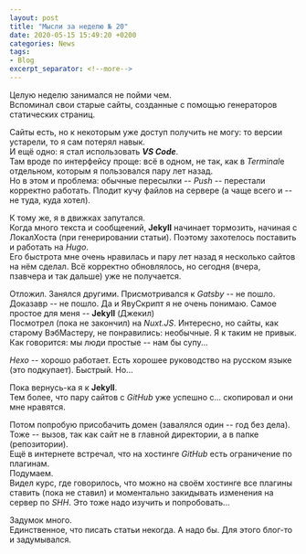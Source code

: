 ```yaml
---
layout: post  
title: "Мысли за неделю № 20"  
date: 2020-05-15 15:49:20 +0200
categories: News
tags: 
- Blog
excerpt_separator: <!--more-->
---
```


Целую неделю занимался не пойми чем.  
Вспоминал свои старые сайты, созданные с помощью генераторов статических страниц.  

Сайты есть, но к некоторым уже доступ получить не могу: то версии устарели, то я сам потерял навык.  
И ещё одно: я стал использовать __*VS Code*__.  
Там вроде по интерфейсу проще: всё в одном, не так, как в *Terminal*е отдельном, которым я пользовался пару лет назад.  
Но в этом и проблема: обычные пересылки -- *Push* -- перестали корректно работать. Плодит кучу файлов на сервере (а чаще всего и -- не туда, куда хотел).  
<!--more-->
К тому же, я в движках запутался.  
Когда много текста и сообщеений, **Jekyll** начинает тормозить, начиная с ЛокалХоста (при генерировании статьи). Поэтому захотелось поставить и работать на *Hugo*.  
Его быстрота мне очень нравилась и пару лет назад я несколько сайтов на нём сделал. Всё корректно обновлялось, но сегодня (вчера, пзавчера и так дальше) уже не получается.  

Отложил. Занялся другими.
Присмотривался к *Gatsby* -- не пошло.  
Доказавр -- не пошло.  Да и ЯвуСкрипт я не очень понимаю.
Самое простое для меня -- **Jekyll** (Джекил)  
Посмотрел (пока не закончил) на *Nuxt.JS*.  Интересно, но сайты, как старому ВэбМастеру, не понравились: необычные. Я к таким не привык.  
Как говорится: мы люди простые -- нам бы супу...  

*Hexo* -- хорошо работает. Есть хорошее руководство на русском языке (это подкупает). Быстрый. Но...

Пока вернусь-ка я к **Jekyll**.  
Тем более, что пару сайтов с *GitHub* уже успешно с... скопировал и они мне нравятся.

Потом попробую присобачить домен (завалялся один -- год без дела).  
Тоже -- вызов, так как сайт не в главной директории, а в папке (репозитории).  
Ещё в интернете встречал, что на хостинге *GitHub* есть ограничение по плагинам.  
Подумаем.  
Видел курс, где говорилось, что можно на своём хостинге все плагины ставить (пока не ставил) и моментально закидывать изменения на сервер по *SHH*.  Это тоже надо изучить и попробовать...  

Задумок много.  
Единственное, что писать статьи некогда. А надо бы. Для этого блог-то и задумывался.
